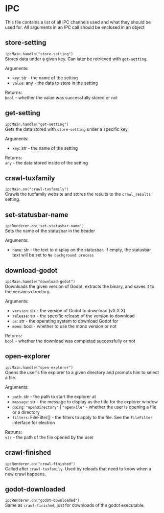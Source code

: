 # IPC 
This file contains a list of all IPC channels used and what they should be used for. All arguments in an IPC call should be enclosed in an object


## store-setting
`ipcMain.handle("store-setting")`  
Stores data under a given key. Can later be retrieved with `get-setting`.


Arguments:
- `key`: str - the name of the setting
- `value`: any - the data to store in the setting

Returns:  
`bool` - whether the value was successfully stored or not

## get-setting
`ipcMain.handle("get-setting")`  
Gets the data stored with `store-setting` under a specific key.  
  
Arguments:
- `key`: str - the name of the setting

Returns:  
`any` - the data stored inside of the setting


## crawl-tuxfamily
`ipcMain.on("crawl-tuxfamily")`  
Crawls the tuxfamily website and stores the results to the `crawl_results` setting.


## set-statusbar-name
`ipcRenderer.on('set-statusbar-name')`  
Sets the name of the statusbar in the header

Arguments:  
- `name`: str - the text to display on the statusbar. If empty, the statusbar text will be set to `No background process`


## download-godot
`ipcMain.handle("download-godot")`  
Downloads the given version of Godot, extracts the binary, and saves it to the versions directory.  

Arguments:
- `version`: str - the version of Godot to download (vX.X.X)
- `release`: str - the specific release of the version to download
- `os`: str - the operating system to download Godot for
- `mono`: bool - whether to use the mono version or not

Returns:  
`bool` - whether the download was completed successfully or not


## open-explorer
`ipcMain.handle("open-explorer")`   
Opens the user's file explorer to a given directory and prompts him to select a file.  

Arguments:
- `path`: str - the path to start the explorer at
- `message`: str - the message to display as the title for the explorer window
- `doing`: `"openDirectory"` | `"openFile"` - whether the user is opening a file or a directory
- `filters`: FileFilter[] - the filters to apply to the file. See the `FileFilter` interface for electron

Retruns:  
`str` - the path of the file opened by the user


## crawl-finished
`ipcRenderer.on("crawl-finished")`  
Called after `crawl-tuxfamily`. Used by reloads that need to know when a new crawl happens.

## godot-downloaded
`ipcRenderer.on("godot-downloaded")`  
Same as `crawl-finished`, just for downloads of the godot executable.